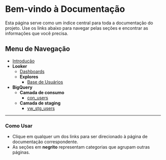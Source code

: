 # Bem-vindo à Documentação

Esta página serve como um índice central para toda a documentação do projeto. Use os links abaixo para navegar pelas seções e encontrar as informações que você precisa.

## Menu de Navegação

* [Introdução](#introducao)
* **Looker**
    * [Dashboards](#looker/dashboards)
    * **Explores**
        * [Base de Usuários](#looker/explorer/usuarios)
* **BigQuery**
    * **Camada de consumo**
        * [con_users](#bigquery/consumo/con-users)
    * **Camada de staging**
        * [vw_stg_users](#bigquery/staging/vw_stg_users)

---

### Como Usar

- Clique em qualquer um dos links para ser direcionado à página de documentação correspondente.
- As seções em **negrito** representam categorias que agrupam outras páginas.